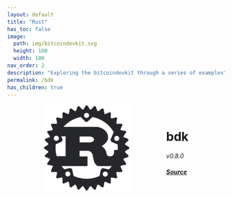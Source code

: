 ```yaml
---
layout: default
title: "Rust"
has_toc: false
image: 
  path: img/bitcoindevkit.svg
  height: 100
  width: 100
nav_order: 2
description: "Exploring the bitcoindevkit through a series of examples"
permalink: /bdk
has_children: true
---
```


<div style="display: flex; justify-content: space-evenly; margin-top: 1rem;">
  
  <!-- logo -->
  <img src="./img/rust.svg" width="200">
  
  <!-- metadata -->
  <div style="display: flex; align-items: center; justify-content: center;">
    <div>
      <h1>
        bdk
      </h1>
      <p style="margin: 0 0 0.5em 0">
        <em>v0.8.0</em>
      </p>
      <a href="https://github.com/bitcoindevkit/bdk">
        <h4>
          <em>Source</em>
        </h4>
      </a>
    </div>
  </div>
</div>
